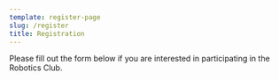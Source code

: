 ```yaml
---
template: register-page
slug: /register
title: Registration
---
```

Please fill out the form below if you are interested in participating in the Robotics Club.